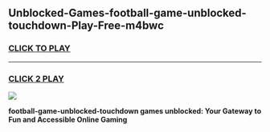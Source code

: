 
## Unblocked-Games-football-game-unblocked-touchdown-Play-Free-m4bwc
<h3>
<a href="https://premium76.site?title=football-game-unblocked-touchdown&ref=18A1">CLICK TO PLAY</a></h3>
<hr>

<h3>
<a href="https://premium76.site?title=football-game-unblocked-touchdown&ref=18A1">CLICK 2 PLAY</a>
  
</h3>

<a href="https://premium76.site?title=football-game-unblocked-touchdown&ref=18A1"><img src="https://clearcache.store/games.png"></a>


**football-game-unblocked-touchdown games unblocked: Your Gateway to Fun and Accessible Online Gaming**
